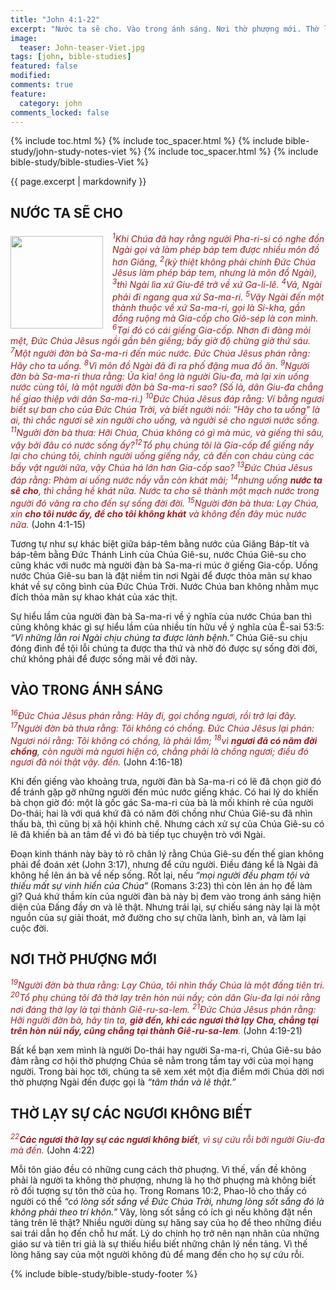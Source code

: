 ```yaml
---
title: "John 4:1-22"
excerpt: "Nước ta sẽ cho. Vào trong ánh sáng. Nơi thờ phượng mới. Thờ lạy sự các ngươi không biết."
image:
  teaser: John-teaser-Viet.jpg
tags: [john, bible-studies]
featured: false
modified:
comments: true
feature:
  category: john
comments_locked: false
---
```


{% include toc.html %}
{% include toc_spacer.html %}
{% include bible-study/john-study-notes-viet %}
{% include toc_spacer.html %}
{% include bible-study/bible-studies-Viet %}

{{ page.excerpt | markdownify }}

## NƯỚC TA SẼ CHO

<div>
<p>
<img alt src="http://vacsf.org/assets/images/John-teaser-Viet.jpg" style="border: 0px none; margin: 7px 15px 0px 0px; max-width: 100%; height: 148px; padding: 0px; float: left;">
    <span style="color: rgb(159, 29, 33);"><i><sup>1</sup>Khi Chúa đã hay rằng người Pha-ri-si có nghe đồn Ngài gọi và làm phép báp tem được nhiều môn đồ hơn Giăng, <sup>2</sup>(kỳ thiệt không phải chính Ðức Chúa Jêsus làm phép báp tem, nhưng là môn đồ Ngài), <sup>3</sup>thì Ngài lìa xứ Giu-đê trở về xứ Ga-li-lê. <sup>4</sup>Vả, Ngài phải đi ngang qua xứ Sa-ma-ri. <sup>5</sup>Vậy Ngài đến một thành thuộc về xứ Sa-ma-ri, gọi là Si-kha, gần đồng ruộng mà Gia-cốp cho Giô-sép là con mình. <sup>6</sup>Tại đó có cái giếng Gia-cốp. Nhơn đi đàng mỏi mệt, Ðức Chúa Jêsus ngồi gần bên giếng; bấy giờ độ chừng giờ thứ sáu. <sup>7</sup>Một người đờn bà Sa-ma-ri đến múc nước. Ðức Chúa Jêsus phán rằng: Hãy cho ta uống. <sup>8</sup>Vì môn đồ Ngài đã đi ra phố đặng mua đồ ăn. <sup>9</sup>Người đờn bà Sa-ma-ri thưa rằng: Ủa kìa! ông là người Giu-đa, mà lại xin uống nước cùng tôi, là một người đờn bà Sa-ma-ri sao? (Số là, dân Giu-đa chẳng hề giao thiệp với dân Sa-ma-ri.) <sup>10</sup>Ðức Chúa Jêsus đáp rằng: Ví bằng ngươi biết sự ban cho của Ðức Chúa Trời, và biết người nói: "Hãy cho ta uống" là ai, thì chắc ngươi sẽ xin người cho uống, và người sẽ cho ngươi nước sống. <sup>11</sup>Người đờn bà thưa: Hỡi Chúa, Chúa không có gì mà múc, và giếng thì sâu, vậy bởi đâu có nước sống ấy?<sup>12</sup>Tổ phụ chúng tôi là Gia-cốp để giếng nầy lại cho chúng tôi, chính  người uống giếng nầy, cả đến con cháu cùng các bầy vật người nữa, vậy Chúa há lớn hơn Gia-cốp sao? <sup>13</sup>Ðức Chúa Jêsus đáp rằng: Phàm ai uống nước nầy vẫn còn khát mãi; <sup>14</sup>nhưng uống <strong>nước ta sẽ cho</strong>, thì chẳng hề khát nữa. Nước ta cho sẽ thành một mạch nước trong người đó văng ra cho đến sự sống đời đời. <sup>15</sup>Người đờn bà thưa: Lạy Chúa, xin <strong>cho tôi nước ấy, để cho tôi không khát</strong> và không đến đây múc nước nữa.</i></span> (John 4:1-15)</p>
</div>

Tương tự như sự khác biệt giữa báp-têm bằng nước của Giăng Báp-tít và báp-têm bằng Đức Thánh Linh của Chúa Giê-su, nước Chúa Giê-su cho cũng khác với nuớc mà người đàn bà Sa-ma-ri múc ở giếng Gia-cốp. Uống nước Chúa Giê-su ban là đặt niềm tin nơi Ngài để được thỏa mãn sự khao khát về sự công bình của Đức Chúa Trời. Nước Chúa ban không nhằm mục đích thỏa mãn sự khao khát của xác thịt.

Sự hiểu lầm của người đàn bà Sa-ma-ri về ý nghĩa của nước Chúa ban thì cũng không khác gì sự hiểu lầm của nhiều tín hữu về ý nghĩa của Ê-sai 53:5: *“Vì những lằn roi Ngài chịu chúng ta được lành bệnh.”* Chúa Giê-su chịu đóng đinh để tội lỗi chúng ta được tha thứ và nhờ đó được sự sống đời đời, chứ không phải để được sống mãi về đời này.

## VÀO TRONG ÁNH SÁNG

<span style="color: rgb(159, 29, 33);">
<i><sup>16</sup>Ðức Chúa Jêsus phán rằng: Hãy đi, gọi chồng ngươi, rồi trở lại đây. <sup>17</sup>Người đờn bà thưa rằng: Tôi không có chồng. Ðức Chúa Jêsus lại phán: Ngươi nói rằng: Tôi không có chồng, là phải lắm; <sup>18</sup>vì <strong>ngươi đã có năm đời chồng</strong>, còn người mà ngươi hiện có, chẳng phải là chồng ngươi; điều đó ngươi đã nói thật vậy. đến.</i></span> (John 4:16-18)

Khi đến giếng vào khoảng trưa, người đàn bà Sa-ma-ri có lẽ đã chọn giờ đó để tránh gặp gỡ những người đến múc nước giếng khác. Có hai lý do khiến bà chọn giờ đó: một là gốc gác Sa-ma-ri của bà là mối khinh rẻ của người Do-thái; hai là với quá khứ đã có năm đời chồng như Chúa Giê-su đã nhìn thấu bà, thì cũng bị xã hội khinh chê. Nhưng cách xử sự của Chúa Giê-su có lẽ đã khiến bà an tâm để vì đó bà tiếp tục chuyện trò với Ngài.

Đoạn kinh thánh này bày tỏ rõ chân lý rằng Chúa Giê-su đến thế gian không phải để đoán xét (John 3:17), nhưng để cứu người. Điều đáng kể là Ngài đã không hề lên án bà về nếp sống. Rốt lại, nếu *“mọi người đều phạm tội và thiếu mất sự vinh hiển của Chúa”* (Romans 3:23) thì còn lên án họ để làm gì? Quá khứ thầm kín của người đàn bà này bị đem vào trong ánh sáng hiện diện của Đấng đầy ơn và lẽ thật. Nhưng trái lại, sự chiếu sáng này lại là một nguồn của sự giải thoát, mở đường cho sự chữa lành, bình an, và làm lại cuộc đời.

## NƠI THỜ PHƯỢNG MỚI

<span style="color: rgb(159, 29, 33);">
<i><sup>19</sup>Người đờn bà thưa rằng: Lạy Chúa, tôi nhìn thấy Chúa là một đấng tiên tri. <sup>20</sup>Tổ phụ chúng tôi đã thờ lạy trên hòn núi nầy; còn dân Giu-đa lại nói rằng nơi đáng thờ lạy là tại thành Giê-ru-sa-lem. <sup>21</sup>Ðức Chúa Jêsus phán rằng: Hỡi người đờn bà, hãy tin ta, <strong>giờ đến, khi các ngươi thờ lạy Cha, chẳng tại trên hòn núi nầy, cũng chẳng tại thành Giê-ru-sa-lem</strong>.</i></span> (John 4:19-21)

Bất kể bạn xem mình là người Do-thái hay người Sa-ma-ri, Chúa Giê-su bảo đảm rằng cơ hội thờ phượng Chúa sẽ nằm trong tầm tay với của mọi hạng người. Trong bài học tới, chúng ta sẽ xem xét một địa điểm mới Chúa dời nơi thờ phượng Ngài đến được gọi là *“tâm thần và lẽ thật.”*

## THỜ LẠY SỰ CÁC NGƯƠI KHÔNG BIẾT

<span style="color: rgb(159, 29, 33);">
<i><sup>22</sup><strong>Các ngươi thờ lạy sự các ngươi không biết</strong>, vì sự cứu rỗi bởi người Giu-đa mà đến.</i></span> (John 4:22)

Mỗi tôn giáo đều có những cung cách thờ phuợng. Vì thế, vấn đề không phải là người ta không thờ phượng, nhưng là họ thờ phuợng mà không biết rõ đối tượng sự tôn thờ của họ. Trong Romans 10:2, Phao-lô cho thấy có người có thể *“có lòng sốt sắng về Ðức Chúa Trời, nhưng lòng sốt sắng đó là không phải theo trí khôn.”* Vây, lòng sốt sắng có ích gì nếu không đặt nền tảng trên lẽ thật? Nhiều người dùng sự hăng say của họ để theo những điều sai trái dẫn họ đến chỗ hư mất. Lý do chính họ trở nên nạn nhân của những giáo sư và tiên tri giả là sự thiếu hiểu biết những chân lý nền tảng. Vì thế lòng hăng say của một người không đủ để mang đến cho họ sự cứu rỗi.

{% include bible-study/bible-study-footer %}

